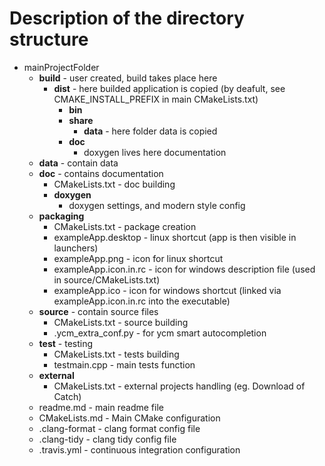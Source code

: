 


# Description of the directory structure

* mainProjectFolder
    - **build** - user created, build takes place here
        + **dist** - here builded application is copied (by deafult, see CMAKE_INSTALL_PREFIX in main CMakeLists.txt)
            * **bin**
            * **share**
                - **data** - here folder data is copied
            * **doc**
                - doxygen lives here documentation
    - **data** - contain data
    - **doc** - contains documentation
        + CMakeLists.txt - doc building
        + **doxygen**
            * doxygen settings, and modern style config
    - **packaging**
        + CMakeLists.txt - package creation
        + exampleApp.desktop - linux shortcut (app is then visible in launchers)
        + exampleApp.png - icon for linux shortcut
        + exampleApp.icon.in.rc - icon for windows description file (used in source/CMakeLists.txt)
        + exampleApp.ico - icon for windows shortcut (linked via exampleApp.icon.in.rc into the executable)
    - **source** - contain source files
        + CMakeLists.txt - source building
        + .ycm_extra_conf.py - for ycm smart autocompletion
    - **test** - testing
        + CMakeLists.txt - tests building
        + testmain.cpp - main tests function
    - **external**
        + CMakeLists.txt - external projects handling (eg. Download of Catch)
    - readme.md - main readme file
    - CMakeLists.md - Main CMake configuration
    - .clang-format - clang format config file
    - .clang-tidy - clang tidy config file
    - .travis.yml - continuous integration configuration


